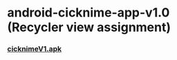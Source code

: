 # android-cicknime-app-v1.0 (Recycler view assignment)
### <a href="https://docs.google.com/uc?export=download&id=1Hbd0cy-0gLG4lRVY7ukf4Vr8UCOfej8n">cicknimeV1.apk</a>
